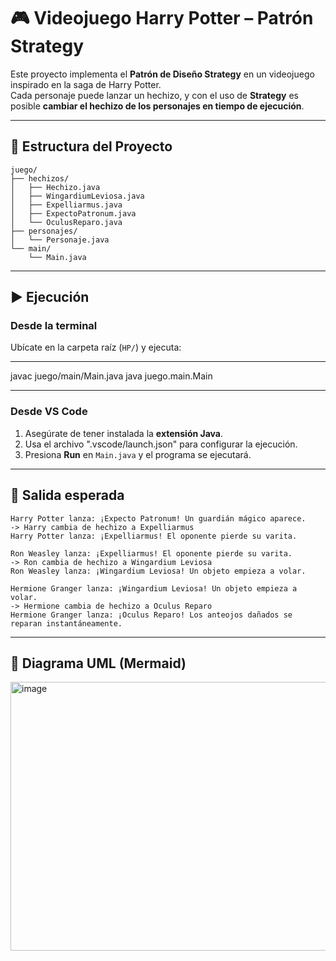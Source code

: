 # 🎮 Videojuego Harry Potter – Patrón Strategy

Este proyecto implementa el **Patrón de Diseño Strategy** en un videojuego inspirado en la saga de Harry Potter.  
Cada personaje puede lanzar un hechizo, y con el uso de **Strategy** es posible **cambiar el hechizo de los personajes en tiempo de ejecución**.

---

## 📂 Estructura del Proyecto

```
juego/
├── hechizos/
│   ├── Hechizo.java
│   ├── WingardiumLeviosa.java
│   ├── Expelliarmus.java
│   ├── ExpectoPatronum.java
│   └── OculusReparo.java
├── personajes/
│   └── Personaje.java
└── main/
    └── Main.java
```

---

## ▶️ Ejecución

### Desde la terminal
Ubícate en la carpeta raíz (`HP/`) y ejecuta:

------------------------------------------------

javac juego/main/Main.java
java juego.main.Main

------------------------------------------------


### Desde VS Code
1. Asegúrate de tener instalada la **extensión Java**.  
2. Usa el archivo ".vscode/launch.json" para configurar la ejecución.  
3. Presiona **Run** en `Main.java` y el programa se ejecutará.

---

## 📌 Salida esperada

```
Harry Potter lanza: ¡Expecto Patronum! Un guardián mágico aparece.
-> Harry cambia de hechizo a Expelliarmus
Harry Potter lanza: ¡Expelliarmus! El oponente pierde su varita.

Ron Weasley lanza: ¡Expelliarmus! El oponente pierde su varita.
-> Ron cambia de hechizo a Wingardium Leviosa
Ron Weasley lanza: ¡Wingardium Leviosa! Un objeto empieza a volar.

Hermione Granger lanza: ¡Wingardium Leviosa! Un objeto empieza a volar.
-> Hermione cambia de hechizo a Oculus Reparo
Hermione Granger lanza: ¡Oculus Reparo! Los anteojos dañados se reparan instantáneamente.
```
--------------------------------
## 📖 Diagrama UML (Mermaid)
<img width="719" height="430" alt="image" src="https://github.com/user-attachments/assets/7ee97790-c3d0-4d1a-ab81-5c869008420b" />


